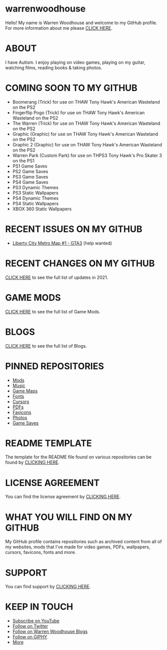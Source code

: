 # warrenwoodhouse
Hello! My name is Warren Woodhouse and welcome to my GitHub profile. For more information about me please [CLICK HERE](https://warrenwoodhouse.fandom.com/wiki/User:Warrenwoodhouse).

# ABOUT
I have Autism. I enjoy playing on video games, playing on my guitar, watching films, reading books & taking photos.

# COMING SOON TO MY GITHUB
* Boomerang (Trick) for use on THAW Tony Hawk's American Wasteland on the PS2
* Fingerflip Pogo (Trick) for use on THAW Tony Hawk's American Wasteland on the PS2
* The Warren (Trick) for use on THAW Tony Hawk's American Wasteland on the PS2
* Graphic (Graphic) for use on THAW Tony Hawk's American Wasteland on the PS2
* Graphic 2 (Graphic) for use on THAW Tony Hawk's American Wasteland on the PS2
* Warren Park (Custom Park) for use on THPS3 Tony Hawk's Pro Skater 3 on the PS1
* PS1 Game Saves
* PS2 Game Saves
* PS3 Game Saves
* PS4 Game Saves
* PS3 Dynamic Themes
* PS3 Static Wallpapers
* PS4 Dynamic Themes
* PS4 Static Wallpapers
* XBOX 360 Static Wallpapers

# RECENT ISSUES ON MY GITHUB
* [Liberty City Metro Map #1 - GTA3](https://github.com/warrenwoodhouse/gta3/issues/1) (help wanted)

# RECENT CHANGES ON MY GITHUB
[CLICK HERE](https://github.com/warrenwoodhouse?tab=overview&from=2021-01-01&to=2021-12-31) to see the full list of updates in 2021.

# GAME MODS
[CLICK HERE](https://github.com/warrenwoodhouse/mods#GAME_MODS) to see the full list of Game Mods.

# BLOGS
[CLICK HERE](https://warrenwoodhouse.fandom.com/blogs) to see the full list of Blogs.

# PINNED REPOSITORIES
* [Mods](https://github.com/warrenwoodhouse/mods)
* [Music](https://github.com/warrenwoodhouse/music)
* [Game Maps](https://github.com/warrenwoodhouse/gamemaps)
* [Fonts](https://github.com/warrenwoodhouse/fonts)
* [Cursors](https://github.com/warrenwoodhouse/cursors)
* [PDFs](https://github.com/warrenwoodhouse/pdfs)
* [Favicons](https://github.com/warrenwoodhouse/favicons)
* [Photos](https://github.com/warrenwoodhouse/photos)
* [Game Saves](https://github.com/warrenwoodhouse/gamesaves)

# README TEMPLATE
The template for the README file found on various repositories can be found by [CLICKING HERE](https://github.com/warrenwoodhouse/warrenwoodhouse/blob/master/readmetemplate.md).

# LICENSE AGREEMENT
You can find the license agreement by [CLICKING HERE](https://warrenwoodhouse.fandom.com/license).

# WHAT YOU WILL FIND ON MY GITHUB
My GitHub profile contains repositories such as archived content from all of my websites, mods that I've made for video games, PDFs, wallpapers, cursors, favicons, fonts and more.

# SUPPORT
You can find support by [CLICKING HERE](https://warrenwoodhouse.fandom.com/support).

# KEEP IN TOUCH
* [Subscribe on YouTube](https://youtube.com/user/warrenwoodhouse)
* [Follow on Twitter](https://twitter.com/warrenwoodhouse)
* [Follow on Warren Woodhouse Blogs](https://warrenwoodhouse.fandom.com/blog)
* [Follow on GIPHY](https://giphy.com/channel/warrenwoodhouse)
* [More](https://warrenwoodhouse.fandom.com/wiki/Template:Header?useskin=oasis)
